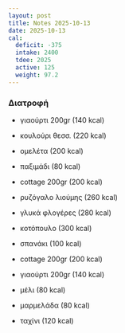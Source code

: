 ```yaml
---
layout: post
title: Notes 2025-10-13
date: 2025-10-13
cal:
  deficit: -375
  intake: 2400
  tdee: 2025
  active: 125
  weight: 97.2
---
```


### Διατροφή

- γιαούρτι 200gr (140 kcal)
- κουλούρι θεσσ. (220 kcal)
- ομελέτα (200 kcal)
- παξιμάδι (80 kcal)
- cottage 200gr (200 kcal)

- ρυζόγαλο λιούμης (260 kcal)
- γλυκά φλογέρες (280 kcal)

- κοτόπουλο (300 kcal)
- σπανάκι (100 kcal)
- cottage 200gr (200 kcal)

- γιαούρτι 200gr (140 kcal)
- μέλι (80 kcal)
- μαρμελάδα (80 kcal)
- ταχίνι (120 kcal)

